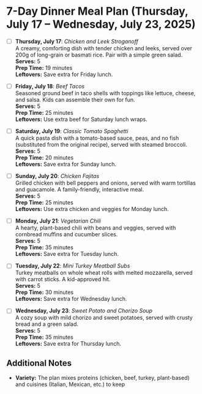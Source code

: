 # 7-Day Dinner Meal Plan (Thursday, July 17 – Wednesday, July 23, 2025)

- [ ] **Thursday, July 17**: *Chicken and Leek Stroganoff*  
  A creamy, comforting dish with tender chicken and leeks, served over 200g of long-grain or basmati rice. Pair with a simple green salad.  
  **Serves:** 5  
  **Prep Time:** 19 minutes  
  **Leftovers:** Save extra for Friday lunch.

- [ ] **Friday, July 18**: *Beef Tacos*  
  Seasoned ground beef in taco shells with toppings like lettuce, cheese, and salsa. Kids can assemble their own for fun.  
  **Serves:** 5  
  **Prep Time:** 25 minutes  
  **Leftovers:** Use extra beef for Saturday lunch wraps.

- [ ] **Saturday, July 19**: *Classic Tomato Spaghetti*  
  A quick pasta dish with a tomato-based sauce, peas, and no fish (substituted from the original recipe), served with steamed broccoli.  
  **Serves:** 5  
  **Prep Time:** 20 minutes  
  **Leftovers:** Save extra for Sunday lunch.

- [ ] **Sunday, July 20**: *Chicken Fajitas*  
  Grilled chicken with bell peppers and onions, served with warm tortillas and guacamole. A family-friendly, interactive meal.  
  **Serves:** 5  
  **Prep Time:** 25 minutes  
  **Leftovers:** Use extra chicken and veggies for Monday lunch.

- [ ] **Monday, July 21**: *Vegetarian Chili*  
  A hearty, plant-based chili with beans and veggies, served with cornbread muffins and cucumber slices.  
  **Serves:** 5  
  **Prep Time:** 35 minutes  
  **Leftovers:** Save extra for Tuesday lunch.

- [ ] **Tuesday, July 22**: *Mini Turkey Meatball Subs*  
  Turkey meatballs on whole wheat rolls with melted mozzarella, served with carrot sticks. A kid-approved hit.  
  **Serves:** 5  
  **Prep Time:** 30 minutes  
  **Leftovers:** Save extra for Wednesday lunch.

- [ ] **Wednesday, July 23**: *Sweet Potato and Chorizo Soup*  
  A cozy soup with mild chorizo and sweet potatoes, served with crusty bread and a green salad.  
  **Serves:** 5  
  **Prep Time:** 35 minutes  
  **Leftovers:** Save extra for Thursday lunch.

## Additional Notes
- **Variety:** The plan mixes proteins (chicken, beef, turkey, plant-based) and cuisines (Italian, Mexican, etc.) to keep
